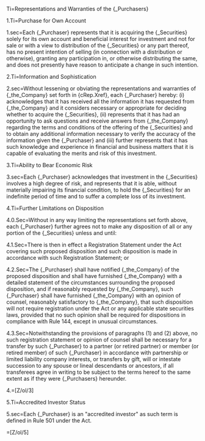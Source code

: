 Ti=Representations and Warranties of the {_Purchasers}

1.Ti=Purchase for Own Account

1.sec=Each {_Purchaser} represents that it is acquiring the {_Securities} solely for its own account and beneficial interest for investment and not for sale or with a view to distribution of the {_Securities} or any part thereof, has no present intention of selling (in connection with a distribution or otherwise), granting any participation in, or otherwise distributing the same, and does not presently have reason to anticipate a change in such intention.

2.Ti=Information and Sophistication

2.sec=Without lessening or obviating the representations and warranties of {_the_Company} set forth in {cRep.Xref}, each {_Purchaser} hereby: (i) acknowledges that it has received all the information it has requested from {_the_Company} and it considers necessary or appropriate for deciding whether to acquire the {_Securities}, (ii) represents that it has had an opportunity to ask questions and receive answers from {_the_Company} regarding the terms and conditions of the offering of the {_Securities} and to obtain any additional information necessary to verify the accuracy of the information given the {_Purchaser} and (iii) further represents that it has such knowledge and experience in financial and business matters that it is capable of evaluating the merits and risk of this investment.

3.Ti=Ability to Bear Economic Risk

3.sec=Each {_Purchaser} acknowledges that investment in the {_Securities} involves a high degree of risk, and represents that it is able, without materially impairing its financial condition, to hold the {_Securities} for an indefinite period of time and to suffer a complete loss of its investment.

4.Ti=Further Limitations on Disposition

4.0.Sec=Without in any way limiting the representations set forth above, each {_Purchaser} further agrees not to make any disposition of all or any portion of the {_Securities} unless and until:

4.1.Sec=There is then in effect a Registration Statement under the Act covering such proposed disposition and such disposition is made in accordance with such Registration Statement; or

4.2.Sec=The {_Purchaser} shall have notified {_the_Company} of the proposed disposition and shall have furnished {_the_Company} with a detailed statement of the circumstances surrounding the proposed disposition, and if reasonably requested by {_the_Company}, such {_Purchaser} shall have furnished {_the_Company} with an opinion of counsel, reasonably satisfactory to {_the_Company}, that such disposition will not require registration under the Act or any applicable state securities laws, provided that no such opinion shall be required for dispositions in compliance with Rule 144, except in unusual circumstances.

4.3.Sec=Notwithstanding the provisions of paragraphs (1) and (2) above, no such registration statement or opinion of counsel shall be necessary for a transfer by such {_Purchaser} to a partner (or retired partner) or member (or retired member) of such {_Purchaser} in accordance with partnership or limited liability company interests, or transfers by gift, will or intestate succession to any spouse or lineal descendants or ancestors, if all transferees agree in writing to be subject to the terms hereof to the same extent as if they were {_Purchasers} hereunder.

4.=[Z/ol/3]

5.Ti=Accredited Investor Status

5.sec=Each {_Purchaser} is an "accredited investor" as such term is defined in Rule 501 under the Act.

=[Z/ol/5]
